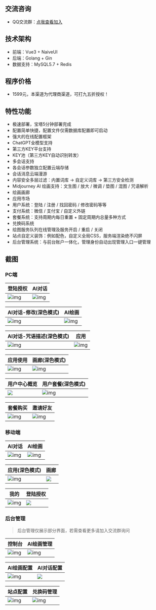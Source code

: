 ## 交流咨询

- QQ交流群：[点我查看加入](http://qm.qq.com/cgi-bin/qm/qr?_wv=1027&k=8jns1AHA103cuBK6RkskVeuvfmJX0tbU&authKey=yHk3TKDBBIqf3hMNOuHKtGZePXE1A%2Bq5CpgVCS9nRJBGsyxFXjo%2B%2BM2miXOrW4%2Be&noverify=0&group_code=817594355) 

## 技术架构

- 前端：Vue3 + NaiveUI
- 后端：Golang + Gin
- 数据支持：MySQL5.7 + Redis

## 程序价格

- 1599元，本渠道为代理商渠道，可打九五折授权！

## 特性功能

-  极速部署，宝塔5分钟部署完成
-  配置简单快捷，配置文件仅需数据库配置即可启动
-  强大的在线配置框架
-  ChatGPT全模型支持
-  第三方KEY平台支持
-  KEY池（第三方KEY自动识别转发）
-  多会话支持
-  各会话参数独立配置云端存储
-  会话消息云端漫游
-  内容安全多层过滤：内置词库 -> 自定义词库 -> 第三方安全检测
-  Midjourney AI 绘画支持：文生图 / 放大 / 微调 / 垫图 / 混图 / 咒语解析
-  绘画画廊
-  应用市场
-  用户系统：登陆 / 注册 / 找回密码 / 修改密码等等
-  支付系统：微信 / 支付宝 / 自定义外链
-  套餐系统：支持周期内每日重置 + 固定周期内总量多种方式
-  兑换码系统
-  绘图服务队列在线管理及服务开启 / 重启 / 关闭
-  站点自定义装饰：例如配色，自定义全局CSS，服务端渲染绝不闪屏
-  后台管理系统：与前台账户一体化，管理身份自动出现管理入口一键管理

## 截图

### PC端

| 登陆授权                                                   | AI对话                                                     |
| ---------------------------------------------------------- | ---------------------------------------------------------- |
| ![img](https://s2.loli.net/2023/07/08/i7CVEsoSINKpQWm.png) | ![img](https://s2.loli.net/2023/07/08/fqy9iez2kX1ra4n.png) |

| AI对话-修改(深色模式)                                      | AI绘画                                                     |
| ---------------------------------------------------------- | ---------------------------------------------------------- |
| ![img](https://s2.loli.net/2023/07/08/But7DXmGO3e8fPS.png) | ![img](https://s2.loli.net/2023/07/08/DJfXgo3qYirITnM.png) |

| AI对话-咒语描述(深色模式)                                  | 应用                                                       |
| ---------------------------------------------------------- | ---------------------------------------------------------- |
| ![img](https://s2.loli.net/2023/07/08/nFUfht4pKgTz7EG.png) | ![img](https://s2.loli.net/2023/07/08/F2V3EpfiAIsmLXu.png) |

| 应用使用                                                   | 画廊(深色模式)                                             |
| ---------------------------------------------------------- | ---------------------------------------------------------- |
| ![img](https://s2.loli.net/2023/07/08/Dm2B4YAquckZUx8.png) | ![img](https://s2.loli.net/2023/07/08/ZP2c34YilKAvSnm.png) |

| 用户中心概览                                            | 用户套餐(深色模式)                                         |
| ------------------------------------------------------- | ---------------------------------------------------------- |
| ![](https://s2.loli.net/2023/07/08/NhMEU4unlrXfzxk.png) | ![img](https://s2.loli.net/2023/07/08/wzMN7ucFZgEdPG9.png) |

| 套餐购买                                                   | 邀请好友                                                   |
| ---------------------------------------------------------- | ---------------------------------------------------------- |
| ![img](https://s2.loli.net/2023/07/08/MXf7due1RYGFoCi.png) | ![img](https://s2.loli.net/2023/07/08/Tzxp6f1B5WKUwkJ.png) |

### 移动端

| AI对话                                                     | AI绘画                                                     |
| ---------------------------------------------------------- | ---------------------------------------------------------- |
| ![img](https://s2.loli.net/2023/07/08/7odRjEHMvxLSJsz.png) | ![img](https://s2.loli.net/2023/07/08/H4SYNCP9ey5mtnW.png) |

| 应用(深色模式)                                             | 画廊                                                    |
| ---------------------------------------------------------- | ------------------------------------------------------- |
| ![img](https://s2.loli.net/2023/07/08/cF8AxKBwv6truCs.png) | ![](https://s2.loli.net/2023/07/08/Q4ytxRvN6CunpSe.png) |

| 我的                                                       | 登陆授权                                                |
| ---------------------------------------------------------- | ------------------------------------------------------- |
| ![img](https://s2.loli.net/2023/07/08/9c6LlyrCSiTVMgs.png) | ![](https://s2.loli.net/2023/07/08/1M6GZu3m5rOJ4XI.png) |

### 后台管理

> 后台管理仅展示部分界面，若需查看更多请加入交流群询问

| 控制台                                                     | AI绘画管理                                                 |
| ---------------------------------------------------------- | ---------------------------------------------------------- |
| ![img](https://s2.loli.net/2023/07/08/N4bzXhGVUyEeALj.png) | ![img](https://s2.loli.net/2023/07/08/Khp82WEajQJNRrc.png) |

| AI绘画配置                                                 | AI对话配置                                              |
| ---------------------------------------------------------- | ------------------------------------------------------- |
| ![img](https://s2.loli.net/2023/07/08/yrx9lns1LfdAaX3.png) | ![](https://s2.loli.net/2023/07/08/D3FdWLpCqV19tzx.png) |

| 站点配置                                                   | 兑换码管理                                                 |
| ---------------------------------------------------------- | ---------------------------------------------------------- |
| ![img](https://s2.loli.net/2023/07/08/keRKSXj9VwnoLY8.png) | ![img](https://s2.loli.net/2023/07/08/DUyRMxVNde8IOsp.png) |
